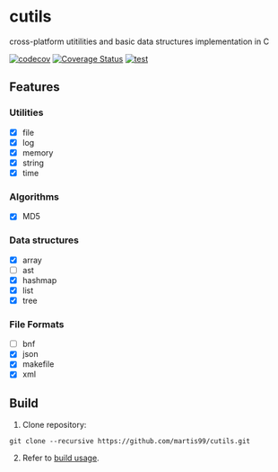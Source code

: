 # cutils

cross-platform utitilities and basic data structures implementation in C

[![codecov](https://codecov.io/github/martis99/cutils/branch/main/graph/badge.svg?token=LZ14PL0R4E)](https://codecov.io/github/martis99/cutils)
[![Coverage Status](https://coveralls.io/repos/github/martis99/cutils/badge.svg)](https://coveralls.io/github/martis99/cutils)
[![test](https://github.com/martis99/cutils/actions/workflows/test.yml/badge.svg)](https://github.com/martis99/cutils/actions/workflows/test.yml)

## Features

### Utilities
- [x] file
- [x] log
- [x] memory
- [x] string 
- [x] time

### Algorithms
- [x] MD5

### Data structures
- [x] array
- [ ] ast
- [x] hashmap
- [x] list
- [x] tree

### File Formats
- [ ] bnf
- [x] json
- [x] makefile
- [x] xml

## Build

1. Clone repository:
```
git clone --recursive https://github.com/martis99/cutils.git
```
2. Refer to [build usage](https://github.com/martis99/build#usage).
